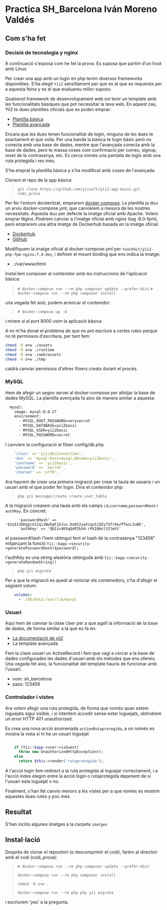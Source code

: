 # Practica SH_Barcelona Iván Moreno Valdés

## Com s'ha fet

### Decisió de tecnologia y nginx

A continuació s'exposa com he fet la prova. Es suposa que partim d'un host amb Linux.

Per crear una app amb un login en php tenim diversos frameworks disponibles. S'ha elegit `Yii2` senzillament per que es el que es requereix per a aquesta feina y es el que evaluareu millor suposo.

Qualsevol framework de desenvolupament web sol tenir un template amb les funcionalitats bàsiques que pot necessitar la teva web. En aquest cas, Yii2 te dues plantilles oficials que es poden emprar:

- [Plantilla bàsica](https://github.com/yiisoft/yii2-app-basic)
- [Plantilla avançada](https://github.com/yiisoft/yii2-app-advanced)

Encara que les dues tenen funcionalitat de login, ninguna de les dues te exactament el que volia. Per una banda la bàsica te login bàsic però no conecta amb una base de dades, mentre que l'avançada conecta amb la base de dades, pero te massa coses com confirmació per correu, signup, reset de la contrasenya, etc. Es cerca només una pantalla de login amb una ruta protegida i res més. 

S'ha emprat la plantilla bàsica y s'ha modificat amb coses de l'avançada.

Clonem el repo de la app bàsica

> `git clone https://github.com/yiisoft/yii2-app-basic.git codi_prova`

Per fer l'entorn dockeritzat, emprarem [docker compose](https://docs.docker.com/compose/install/). La plantilla ja duu un arxiu docker-compose.yml, que canviarem a mesura de les nostres necessitats. Aquesta duu per defecte la imatge oficial amb Apache. Volem emprar Nginx. Podriem canviar a l'imatge oficial amb nginx (tag :8.0-fpm), però emprarem una altra imatge de Dockerhub basada en la imatge oficial:

- [Dockerhub](https://hub.docker.com/r/touch4it/docker-php7)
- [GitHub](https://github.com/touch4it/docker-php7)

Modifiquem la imatge oficial al docker-compose.yml per `touch4it/yii2-php-fpm-nginx:7.4-dev`, i definim el mount binding que ens indica la imatge:

- .:/var/www/html

Instal·lem composer al contenidor amb les instruccions de l'aplicació bàsica: 

> `# docker-compose run --rm php composer update --prefer-dist`
> `# docker-compose run --rm php composer install`

una vegada fet això, podem arrencar el contenidor: 

> `# docker-compose up -d`

i mirem si al port 8000 veim la aplicació bàsica

A mi m'ha donat el problema de que no pot escriure a certes rutes perque no té permissos d'escritura, per tant fem:

```bash
chmod -R o+w ./assets
chmod -R o+w ./runtime
chmod -R o+w ./web/assets
chmod -R o+w ./tmp
```

caldrà canviar permissos d'altres fitxers creats durant el procés. 

### MySQL

Hem de afegir un segon servei al docker-compose per allotjar la base de dades MySQL. La plantilla avençada fa aixo de manera similar a aquesta:

```bash
  mysql:
    image: mysql:8.0.27
    environment:
      - MYSQL_ROOT_PASSWORD=verysecret
      - MYSQL_DATABASE=yii2basic
      - MYSQL_USER=yii2basic
      - MYSQL_PASSWORD=secret
```

I canviem la configuració al fitxer config/db.php

```yaml
    'class' => 'yii\db\Connection',
    'dsn' => 'mysql:host=mysql;dbname=yii2basic',
    'username' => 'yii2basic',
    'password' => 'secret',
    'charset' => 'utf8',
```
Ara haurem de crear una primera migració per crear la taula de usuaris i un usuari amb el que poder fer login. Dins el contenidor php:

> `php yii message/create create_user_table`

A la migració crearem una taula amb els camps `id`,`username`,`passwordHash` i `authKey`. En concret: 

``` 
      'passwordHash' => '$2y$13$Kggcn1Iq1JWw5gFjbJuv.OoO22yaXiquSjQZy75fr6e/PTwsLSuBG',
      'authKey' => 'QbIzc4KVqQdPZkU4-rFK18Hct32lmVt'
```

el passwordHash l'hem obtingut fent el hash de la contrasenya "123456" mitjançant la funció `Yii::$app->security->generatePasswordHash($password);`

l'authKey es una string aleatòria obtinguda amb `Yii::$app->security->generateRandomString()`

> `php yii migrate`

Per a que la migració es quedi al reiniciar els contenedors, s'ha d'afegir el següent volum:

```yaml
    volumes:
      - ./db/data:/var/lib/mysql
```
### Usuari

Aqui hem de canviar la clase User per a que agafi la informació de la base de dades, de forma similar a la que es fa en:

- [La documentació de yii2](https://www.yiiframework.com/doc/guide/2.0/en/security-authentication)
- La template avançada

Fem la clase usuari un ActiveRecord i fem que vagi a cercar a la base de dades configurades les dades d'usuari amb els mètodes que ens ofereix. Una vegada fet aixo, la funcionalitat del template hauria de funcionar amb l'usuari:

- nom: sh_barcelona
- pass: 123456

### Controlador i vistes

Ara volem afegir una ruta protegida, de forma que només quan estem loguejats sigui visible, i si intentem accedir sense estar loguejats, obtindrem un error HTTP 401 unauthorized.

Es crea una nova acció anomenada `actionRutaprotegida`, a on només es mostra la vista si hi ha un usuari loguejat 

```php

    if (Yii::$app->user->isGuest)
      throw new UnauthorizedHttpException();
    else
      return $this->render('rutaprotegida');

```

A l'acció login fem redirect a la ruta protegida al loguejar correctament, i a l'acció index elegim entre la acció login o rutaprotegida depenent de si l'usuari esta loguejat o no.

Finalment, s'han fet canvis menors a les vistes per a que només es mostrin aquestes dues rutes y poc més.

## Resultat

S'han inclòs algunes imatges a la carpeta `imatges`

## Instal·lació

Després de clonar el repositori (o descomprimir el codi), farém al directori amb el codi (codi_prova):

> `# docker-compose run --rm php composer update --prefer-dist`

> `docker-compose run --rm php composer install`

> `chmod -R o+w .`

> `docker-compose run --rm php php yii migrate`

i escriurem 'yes' a la pregunta.

